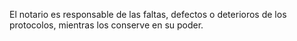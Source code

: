 El notario es responsable de las faltas, defectos o deterioros de los protocolos, mientras los conserve en su poder.